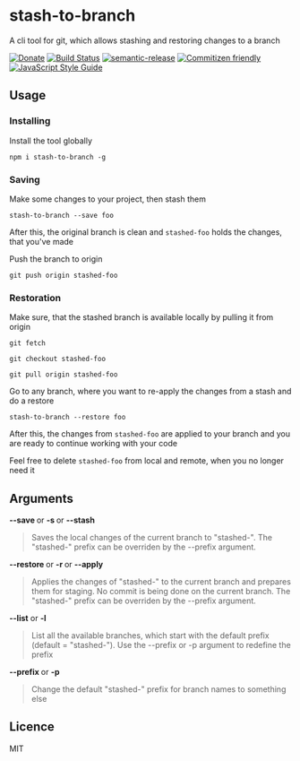 # stash-to-branch

A cli tool for git, which allows stashing and restoring changes to a branch

[![Donate](https://img.shields.io/badge/Donate-PayPal-green.svg)](https://www.paypal.com/cgi-bin/webscr?cmd=_s-xclick&hosted_button_id=VPW29QJ4HBZ74)
[![Build Status](https://travis-ci.org/meszaros-lajos-gyorgy/stash-to-branch.svg?branch=master)](https://travis-ci.org/meszaros-lajos-gyorgy/stash-to-branch)
[![semantic-release](https://img.shields.io/badge/%20%20%F0%9F%93%A6%F0%9F%9A%80-semantic--release-e10079.svg)](https://github.com/semantic-release/semantic-release)
[![Commitizen friendly](https://img.shields.io/badge/commitizen-friendly-brightgreen.svg)](http://commitizen.github.io/cz-cli/)
[![JavaScript Style Guide](https://img.shields.io/badge/code_style-standard-brightgreen.svg)](https://standardjs.com)

## Usage

### Installing

Install the tool globally

`npm i stash-to-branch -g`

### Saving

Make some changes to your project, then stash them

`stash-to-branch --save foo`

After this, the original branch is clean and `stashed-foo` holds the changes,
that you've made

Push the branch to origin

`git push origin stashed-foo`

### Restoration

Make sure, that the stashed branch is available locally by pulling it from origin

`git fetch`

`git checkout stashed-foo`

`git pull origin stashed-foo`

Go to any branch, where you want to re-apply the changes from a stash and do a restore

`stash-to-branch --restore foo`

After this, the changes from `stashed-foo` are applied to your branch and you are
ready to continue working with your code

Feel free to delete `stashed-foo` from local and remote, when you no longer need it

## Arguments
  
**--save <name>** or **-s <name>** or **--stash <name>**

> Saves the local changes of the current branch to "stashed-<name>". The "stashed-"
prefix can be overriden by the --prefix argument.

**--restore <name>** or **-r <name>** or **--apply <name>**

> Applies the changes of "stashed-<name>" to the current branch and prepares
them for staging. No commit is being done on the current branch. The "stashed-"
prefix can be overriden by the --prefix argument.

**--list** or **-l**

> List all the available branches, which start with the default prefix
(default = "stashed-"). Use the --prefix or -p argument to redefine the prefix 

**--prefix <prefix>** or **-p <prefix>**

> Change the default "stashed-" prefix for branch names to something else

## Licence

MIT
